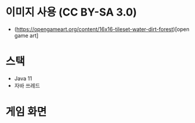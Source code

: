# 이미지 사용 (CC BY-SA 3.0)
- (https://opengameart.org/content/16x16-tileset-water-dirt-forest)[open game art]

# 스택
- Java 11
- 자바 쓰레드

# 게임 화면

